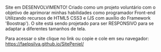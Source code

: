 Site em DESENVOLVIMENTO!
Criado como um projeto voluntário com o objetivo de aprimorar minhas habilidades como programador Front-end
Utilizando recursos de HTML5 CSS3 e (JS com auxílio do Framework 'Boostrap').
O site está sendo projetado para ser RESPONSIVO para se adaptar a diferentes tamanhos de tela.

Para acessar o site clique no link ou copie e cole em seu navegador:
https://faelpsilva.github.io/SitePeniel/

